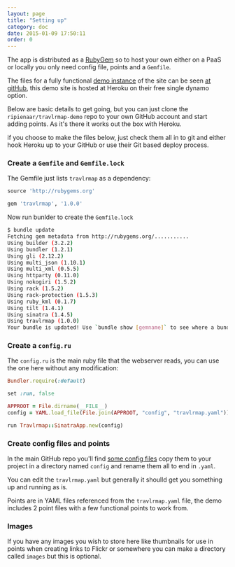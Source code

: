 ```yaml
---
layout: page
title: "Setting up"
category: doc
date: 2015-01-09 17:50:11
order: 0
---
```


The app is distributed as a [RubyGem](http://rubygems.org/gems/travlrmap) so to host your own either on a PaaS or locally you only need config file, points and a ```Gemfile```.

The files for a fully functional [demo instance](https://github.com/ripienaar/travlrmap-demo) of the site can be seen [at gitHub](https://github.com/ripienaar/travlrmap-demo), this demo site is hosted at Heroku on their free single dynamo option.

Below are basic details to get going, but you can just clone the ```ripienaar/travlrmap-demo``` repo to your own GitHub account and start adding points.  As it's there it works out the box with Heroku.

if you choose to make the files below, just check them all in to git and either hook Heroku up to your GitHub or use their Git based deploy process.

### Create a ```Gemfile``` and ```Gemfile.lock```

The Gemfile just lists ```travlrmap``` as a dependency:

```ruby
source 'http://rubygems.org'

gem 'travlrmap', '1.0.0'
```

Now run bunlder to create the ```Gemfile.lock```

```bash
$ bundle update
Fetching gem metadata from http://rubygems.org/...........
Using builder (3.2.2)
Using bundler (1.2.1)
Using gli (2.12.2)
Using multi_json (1.10.1)
Using multi_xml (0.5.5)
Using httparty (0.11.0)
Using nokogiri (1.5.2)
Using rack (1.5.2)
Using rack-protection (1.5.3)
Using ruby_kml (0.1.7)
Using tilt (1.4.1)
Using sinatra (1.4.5)
Using travlrmap (1.0.0)
Your bundle is updated! Use `bundle show [gemname]` to see where a bundled gem is installed.
```

### Create a ```config.ru```

The ```config.ru``` is the main ruby file that the webserver reads, you can use the one here without any modification:

```ruby
Bundler.require(:default)

set :run, false

APPROOT = File.dirname(__FILE__)
config = YAML.load_file(File.join(APPROOT, "config", "travlrmap.yaml"))

run Travlrmap::SinatraApp.new(config)
```

### Create config files and points

In the main GitHub repo you'll find [some config files](https://github.com/ripienaar/travlrmap/tree/master/config) copy them to your project in a directory named ```config``` and rename them all to end in ```.yaml```.

You can edit the ```travlrmap.yaml``` but generally it shoulld get you something up and running as is.

Points are in YAML files referenced from the ```travlrmap.yaml``` file, the demo includes 2 point files with a few functional points to work from.

### Images

If you have any images you wish to store here like thumbnails for use in points when creating links to Flickr or somewhere you can make a directory called ```images``` but this is optional.



